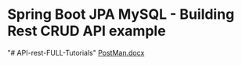 # Spring Boot JPA MySQL - Building Rest CRUD API example
"# API-rest-FULL-Tutorials" 
[PostMan.docx](https://github.com/solodescargasmio/Api-Resr-Full/files/8101170/PostMan.docx)
